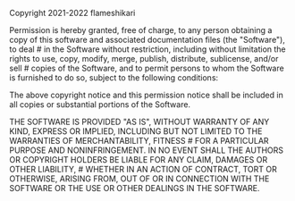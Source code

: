 Copyright 2021-2022 flameshikari

Permission is hereby granted, free of charge, to any person obtaining a copy of this software and associated documentation files (the "Software"), to deal # in the Software without restriction, including without limitation the rights to use, copy, modify, merge, publish, distribute, sublicense, and/or sell # copies of the Software, and to permit persons to whom the Software is furnished to do so, subject to the following conditions:

The above copyright notice and this permission notice shall be included in all copies or substantial portions of the Software.

THE SOFTWARE IS PROVIDED "AS IS", WITHOUT WARRANTY OF ANY KIND, EXPRESS OR IMPLIED, INCLUDING BUT NOT LIMITED TO THE WARRANTIES OF MERCHANTABILITY, FITNESS # FOR A PARTICULAR PURPOSE AND NONINFRINGEMENT. IN NO EVENT SHALL THE AUTHORS OR COPYRIGHT HOLDERS BE LIABLE FOR ANY CLAIM, DAMAGES OR OTHER LIABILITY, # WHETHER IN AN ACTION OF CONTRACT, TORT OR OTHERWISE, ARISING FROM, OUT OF OR IN CONNECTION WITH THE SOFTWARE OR THE USE OR OTHER DEALINGS IN THE SOFTWARE.
